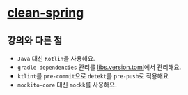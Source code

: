 # [clean-spring](https://www.inflearn.com/course/%ED%86%A0%EB%B9%84-%ED%81%B4%EB%A6%B0%EC%8A%A4%ED%94%84%EB%A7%81-%EB%8F%84%EB%A9%94%EC%9D%B8%EB%AA%A8%EB%8D%B8%ED%8C%A8%ED%84%B4-%ED%97%A5%EC%82%AC%EA%B3%A0%EB%82%A0-part1/dashboard)

## 강의와 다른 점
- `Java` 대신 `Kotlin`을 사용해요.
- `gradle dependencies` 관리를 [libs.version.toml](/splearn/gradle/libs.versions.toml)에서 관리해요.
- `ktlint`를 `pre-commit`으로 `detekt`를 `pre-push`로 적용해요 
- `mockito-core` 대신 `mockk`를 사용해요.